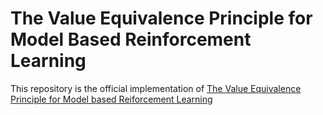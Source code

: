 # The Value Equivalence Principle for Model Based Reinforcement Learning

This repository is the official implementation of [The Value Equivalence Principle for Model based Reiforcement Learning](https://arxiv.org/abs/2011.03506)

